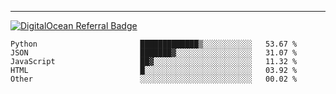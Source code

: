 ---
[![DigitalOcean Referral Badge](https://web-platforms.sfo2.digitaloceanspaces.com/WWW/Badge%203.svg)](https://www.digitalocean.com/?refcode=37fa54d82492&utm_campaign=Referral_Invite&utm_medium=Referral_Program&utm_source=badge)

<!--START_SECTION:waka-->

```text
Python                       █████████████▒░░░░░░░░░░░   53.67 %
JSON                         ███████▓░░░░░░░░░░░░░░░░░   31.07 %
JavaScript                   ██▓░░░░░░░░░░░░░░░░░░░░░░   11.32 %
HTML                         █░░░░░░░░░░░░░░░░░░░░░░░░   03.92 %
Other                        ░░░░░░░░░░░░░░░░░░░░░░░░░   00.02 %
```

<!--END_SECTION:waka-->


[linkedin]: https://www.linkedin.com/in/mohamed-elh/

